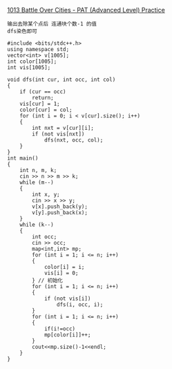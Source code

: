 [1013 Battle Over Cities - PAT (Advanced Level) Practice](https://pintia.cn/problem-sets/994805342720868352/exam/problems/type/7?problemSetProblemId=994805500414115840&page=0)



```
输出去除某个点后 连通块个数-1 的值
dfs染色即可
```



```
#include <bits/stdc++.h>
using namespace std;
vector<int> v[1005];
int color[1005];
int vis[1005];

void dfs(int cur, int occ, int col)
{
    if (cur == occ)
        return;
    vis[cur] = 1;
    color[cur] = col;
    for (int i = 0; i < v[cur].size(); i++)
    {
        int nxt = v[cur][i];
        if (not vis[nxt])
            dfs(nxt, occ, col);
    }
}
int main()
{
    int n, m, k;
    cin >> n >> m >> k;
    while (m--)
    {
        int x, y;
        cin >> x >> y;
        v[x].push_back(y);
        v[y].push_back(x);
    }
    while (k--)
    {
        int occ;
        cin >> occ;
        map<int,int> mp;
        for (int i = 1; i <= n; i++)
        {
            color[i] = i;
            vis[i] = 0;
        } // 初始化
        for (int i = 1; i <= n; i++)
        {
            if (not vis[i])
                dfs(i, occ, i);
        }
        for (int i = 1; i <= n; i++)
        {
            if(i!=occ) 
            mp[color[i]]++;
        }
        cout<<mp.size()-1<<endl;
    }
}
```

